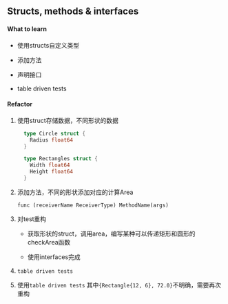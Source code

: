 ## Structs, methods & interfaces 

#### What to learn

- 使用structs自定义类型

- 添加方法

- 声明接口

- table driven tests

#### Refactor

1. 使用struct存储数据，不同形状的数据

    ```go
      type Circle struct {
        Radius float64
      }

      type Rectangles struct {
        Width float64
        Height float64
      }
    ```
    
2. 添加方法，不同的形状添加对应的计算Area

    `func (receiverName ReceiverType) MethodName(args)`

3. 对test重构

    - 获取形状的struct，调用area，编写某种可以传递矩形和圆形的checkArea函数

    - 使用interfaces完成

4. `table driven tests`

5. 使用`table driven tests` 其中`{Rectangle{12, 6}, 72.0}`不明确，需要再次重构
